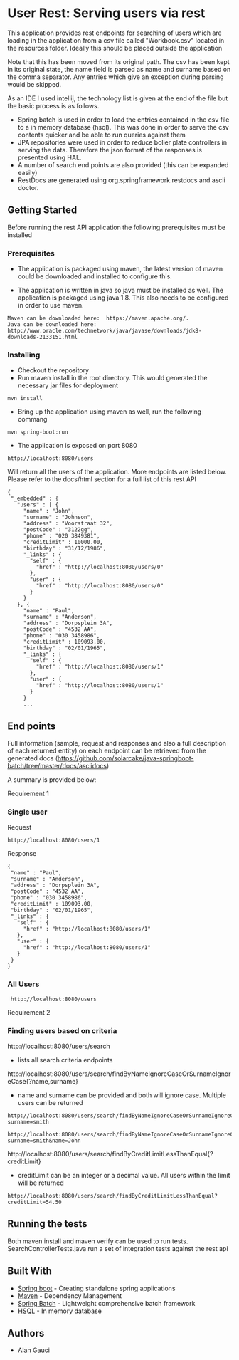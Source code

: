 # User Rest: Serving users via rest

This application provides rest endpoints for searching of users which are loading in the application from a csv file called "Workbook.csv" located in the resources folder. Ideally this should be placed outside the application

Note that this has been moved from its original path. The csv has been kept in its original state, the name field is parsed as name and surname based on the comma separator. Any entries which give an exception during parsing would be skipped. 

As an IDE I used intellij, the technology list is given at the end of the file but the basic process is as follows.

- Spring batch is used in order to load the entries contained in the csv file to a in memory database (hsql). This was done in order to serve the csv contents quicker and be able to run queries against them
- JPA repositories were used in order to reduce bolier plate controllers in serving the data. Therefore the json format of the responses is presented using HAL.
- A number of search end points are also provided (this can be expanded easily)
- RestDocs are generated using org.springframework.restdocs and ascii doctor.

## Getting Started

Before running the rest API application the following prerequisites must be installed

### Prerequisites

 - The application is packaged using maven, the latest version of maven could be downloaded and installed
   to configure this.
  
 - The application is written in java so java must be installed as well. The application is packaged using java 1.8. This also needs
   to be configured in order to use maven.


```
Maven can be downloaded here:  https://maven.apache.org/.
Java can be downloaded here: http://www.oracle.com/technetwork/java/javase/downloads/jdk8-downloads-2133151.html
```

### Installing

- Checkout the repository
- Run maven install in the root directory. This would generated the necessary jar files for deployment

```
mvn install
```

- Bring up the application using maven as well, run the following commang

 ```
 mvn spring-boot:run
 ```

- The application is exposed on port 8080

 ```
http://localhost:8080/users
 ```
Will return all the users of the application. More endpoints are listed below. Please refer to the docs/html section for a full list of this rest API
 ```
{
  "_embedded" : {
    "users" : [ {
      "name" : "John",
      "surname" : "Johnson",
      "address" : "Voorstraat 32",
      "postCode" : "3122gg",
      "phone" : "020 3849381",
      "creditLimit" : 10000.00,
      "birthday" : "31/12/1986",
      "_links" : {
        "self" : {
          "href" : "http://localhost:8080/users/0"
        },
        "user" : {
          "href" : "http://localhost:8080/users/0"
        }
      }
    }, {
      "name" : "Paul",
      "surname" : "Anderson",
      "address" : "Dorpsplein 3A",
      "postCode" : "4532 AA",
      "phone" : "030 3458986",
      "creditLimit" : 109093.00,
      "birthday" : "02/01/1965",
      "_links" : {
        "self" : {
          "href" : "http://localhost:8080/users/1"
        },
        "user" : {
          "href" : "http://localhost:8080/users/1"
        }
      } 
      ...
   ```
## End points

Full information (sample, request and responses and also a full description of each returned entity) on each endpoint can be retrieved from the generated docs (https://github.com/solarcake/java-springboot-batch/tree/master/docs/asciidocs)

A summary is provided below:

Requirement 1

### Single user

Request
 ```
 http://localhost:8080/users/1
 ```
Response
 ```
{
  "name" : "Paul",
  "surname" : "Anderson",
  "address" : "Dorpsplein 3A",
  "postCode" : "4532 AA",
  "phone" : "030 3458986",
  "creditLimit" : 109093.00,
  "birthday" : "02/01/1965",
  "_links" : {
    "self" : {
      "href" : "http://localhost:8080/users/1"
    },
    "user" : {
      "href" : "http://localhost:8080/users/1"
    }
  }
}
 ```
 
### All Users 
```
 http://localhost:8080/users
```

Requirement 2

### Finding users based on criteria
http://localhost:8080/users/search

- lists all search criteria endpoints

http://localhost:8080/users/search/findByNameIgnoreCaseOrSurnameIgnoreCase{?name,surname}
 
- name and surname can be provided and both will ignore case. Multiple users can be returned

```
http://localhost:8080/users/search/findByNameIgnoreCaseOrSurnameIgnoreCase?surname=smith

http://localhost:8080/users/search/findByNameIgnoreCaseOrSurnameIgnoreCase?surname=smith&name=John

```
 http://localhost:8080/users/search/findByCreditLimitLessThanEqual{?creditLimit}

- creditLimit can be an integer or a decimal value. All users within the limit will be returned

```
http://localhost:8080/users/search/findByCreditLimitLessThanEqual?creditLimit=54.50

```

## Running the tests

Both maven install and maven verify can be used to run tests. SearchControllerTests.java run a set of integration tests against the rest api


## Built With

* [Spring boot](https://projects.spring.io/spring-boot/) - Creating standalone spring applications
* [Maven](https://maven.apache.org/) - Dependency Management
* [Spring Batch](https://projects.spring.io/spring-batch/) - Lightweight comprehensive batch framework
* [HSQL](http://hsqldb.org/) - In memory database


## Authors

* Alan Gauci